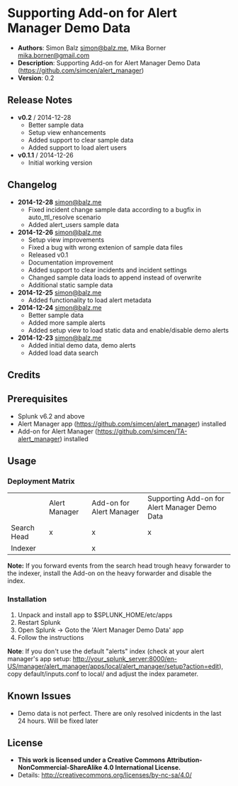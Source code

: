 # Supporting Add-on for Alert Manager Demo Data
- **Authors**:		Simon Balz <simon@balz.me>, Mika Borner <mika.borner@gmail.com>
- **Description**:	Supporting Add-on for Alert Manager Demo Data (https://github.com/simcen/alert_manager)
- **Version**: 		0.2

## Release Notes
- **v0.2**    /   2014-12-28
    - Better sample data
    - Setup view enhancements
    - Added support to clear sample data
    - Added support to load alert users
- **v0.1.1**  /   2014-12-26
    - Initial working version

## Changelog
- **2014-12-28** simon@balz.me
    - Fixed incident change sample data according to a bugfix in auto_ttl_resolve scenario
    - Added alert_users sample data
- **2014-12-26** simon@balz.me
    - Setup view improvements
    - Fixed a bug with wrong extenion of sample data files
    - Released v0.1
    - Documentation improvement
    - Added support to clear incidents and incident settings
    - Changed sample data loads to append instead of overwrite
    - Additional static sample data
- **2014-12-25** simon@balz.me
    - Added functionality to load alert metadata
- **2014-12-24** simon@balz.me
	- Better sample data
	- Added more sample alerts
    - Added setup view to load static data and enable/disable demo alerts
- **2014-12-23** simon@balz.me
	- Added initial demo data, demo alerts
	- Added load data search

## Credits

## Prerequisites
- Splunk v6.2 and above
- Alert Manager app (<https://github.com/simcen/alert_manager>) installed
- Add-on for Alert Manager (<https://github.com/simcen/TA-alert_manager>) installed

## Usage
### Deployment Matrix

<table>
	<tr>
		<td></td>
		<td>Alert Manager</td>
		<td>Add-on for Alert Manager</td>
        <td>Supporting Add-on for Alert Manager Demo Data</td>
	</tr>
    <tr>
        <td>Search Head</td>
        <td>x</td>
        <td>x</td>
        <td>x</td>
    </tr>
    <tr>
    	<td>Indexer</td>
    	<td></td>
    	<td>x</td>
        <td></td>
    </tr>
</table>

**Note:** If you forward events from the search head trough heavy forwarder to the indexer, install the Add-on on the heavy forwarder and disable the index.

### Installation
1. Unpack and install app to $SPLUNK_HOME/etc/apps
2. Restart Splunk
3. Open Splunk -> Goto the 'Alert Manager Demo Data' app
4. Follow the instructions

**Note**: If you don't use the default "alerts" index (check at your alert manager's app setup: <http://your_splunk_server:8000/en-US/manager/alert_manager/apps/local/alert_manager/setup?action=edit>), copy default/inputs.conf to local/ and adjust the index parameter.

## Known Issues
- Demo data is not perfect. There are only resolved inicdents in the last 24 hours. Will be fixed later

## License
- **This work is licensed under a Creative Commons Attribution-NonCommercial-ShareAlike 4.0 International License.**
- Details: <http://creativecommons.org/licenses/by-nc-sa/4.0/>
